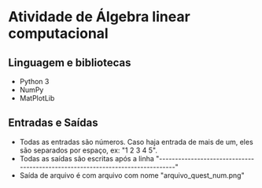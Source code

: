 # Atividade de Álgebra linear computacional

## Linguagem e bibliotecas
 - Python 3
 - NumPy
 - MatPlotLib

## Entradas e Saídas
 - Todas as entradas são números. Caso haja entrada de mais de um, eles são separados por espaço, ex: "1 2 3 4 5".
 - Todas as saídas são escritas após a linha "-------------------------------------------------------------------------------"
 - Saída de arquivo é com arquivo com nome "arquivo\_quest\_num.png"
